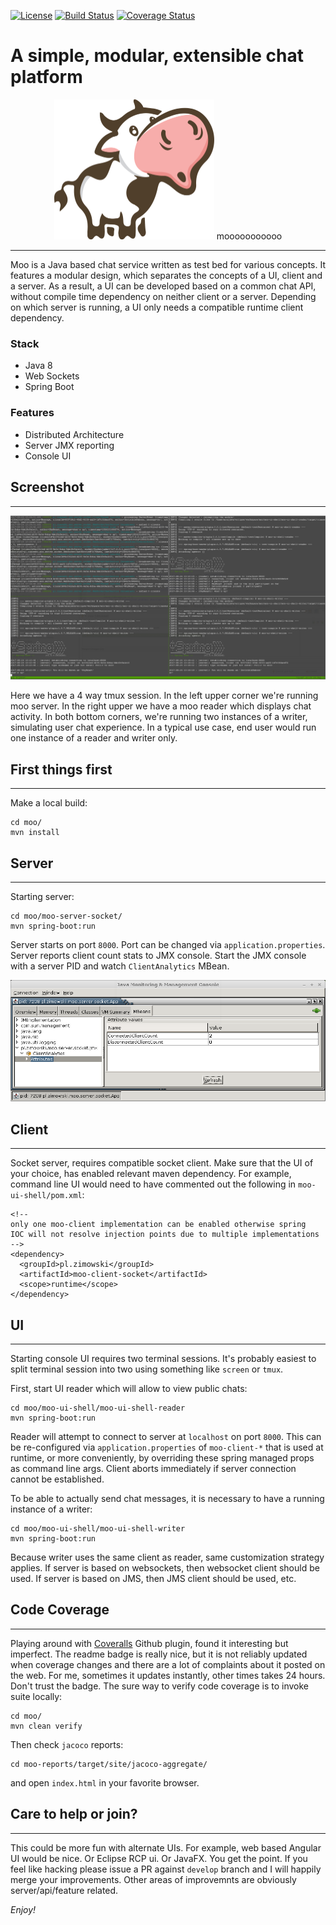 [![License](https://img.shields.io/badge/License-Apache%202.0-blue.svg)](https://opensource.org/licenses/Apache-2.0) [![Build Status](https://travis-ci.org/mrazjava/moo.svg?branch=develop)](https://travis-ci.org/mrazjava/moo?branch=develop) [![Coverage Status](https://coveralls.io/repos/github/mrazjava/moo/badge.svg?branch=develop)](https://coveralls.io/github/mrazjava/moo?branch=develop)

# A simple, modular, extensible chat platform
<p align="center"><img src="moo.png" width=256 alt="Moo Logo"/> mooooooooooo</p>

---------------------
Moo is a Java based chat service written as test bed for various concepts. It features 
a modular design, which separates the concepts of a UI, client and a server. As a 
result, a UI can be developed based on a common chat API, without compile time dependency 
on neither client or a server. Depending on which server is running, a UI only needs 
a compatible runtime client dependency. 

### Stack

 * Java 8
 * Web Sockets
 * Spring Boot

### Features

 * Distributed Architecture
 * Server JMX reporting
 * Console UI

## Screenshot
---------------------
![Shell UI Screenshot](/docs/images/moo-ui-shell-tmux.png?raw=true "Moo Shell UI in Action")

Here we have a 4 way tmux session. In the left upper corner we're running moo server. In 
the right upper we have a moo reader which displays chat activity. In both bottom corners, 
we're running two instances of a writer, simulating user chat experience. In a typical use 
case, end user would run one instance of a reader and writer only. 

## First things first
---------------------
Make a local build:
```
cd moo/
mvn install
```

## Server
---------------------
Starting server:
```
cd moo/moo-server-socket/
mvn spring-boot:run
```
Server starts on port `8000`. Port can be changed via `application.properties`. 
Server reports client count stats to JMX console. Start the JMX console with a 
server PID and watch `ClientAnalytics` MBean.

![Moo JMX Screenshot](docs/images/moo-jmx-console.png?raw=true "Moo via JMX")

## Client
---------------------
Socket server, requires compatible socket client. Make sure that the UI of your 
choice, has enabled relevant maven dependency. For example, command line UI 
would need to have commented out the following in `moo-ui-shell/pom.xml`:
```
<!--
only one moo-client implementation can be enabled otherwise spring 
IOC will not resolve injection points due to multiple implementations
-->
<dependency>
  <groupId>pl.zimowski</groupId>
  <artifactId>moo-client-socket</artifactId>
  <scope>runtime</scope>
</dependency>
```

## UI
---------------------
Starting console UI requires two terminal sessions. It's probably easiest to 
split terminal session into two using something like `screen` or `tmux`.

First, start UI reader which will allow to view public chats:
```
cd moo/moo-ui-shell/moo-ui-shell-reader
mvn spring-boot:run
```
Reader will attempt to connect to server at `localhost` on port `8000`. 
This can be re-configured via `application.properties` of `moo-client-*` that 
is used at runtime, or more conveniently, by overriding these spring managed 
props as command line args. Client aborts immediately if server connection cannot 
be established.

To be able to actually send chat messages, it is necessary to have a running 
instance of a writer:
```
cd moo/moo-ui-shell/moo-ui-shell-writer
mvn spring-boot:run
```
Because writer uses the same client as reader, same customization strategy 
applies. If server is based on websockets, then websocket client should be 
used. If server is based on JMS, then JMS client should be used, etc.

## Code Coverage
---------------------
Playing around with [Coveralls](https://coveralls.io/github/mrazjava/moo) Github plugin, 
found it interesting but imperfect. The readme badge is really nice, but it is not 
reliably updated when coverage changes and there are a lot of complaints about it posted 
on the web. For me, sometimes it updates instantly, other times takes 24 hours. Don't 
trust the badge. The sure way to verify code coverage is to invoke suite locally:
```
cd moo/
mvn clean verify
```
Then check `jacoco` reports:
```
cd moo-reports/target/site/jacoco-aggregate/
```
and open `index.html` in your favorite browser.

## Care to help or join?
---------------------
This could be more fun with alternate UIs. For example, web based Angular UI would 
be nice. Or Eclipse RCP ui. Or JavaFX. You get the point. If you feel like 
hacking please issue a PR against `develop` branch and I will happily merge your 
improvements. Other areas of improvemnts are obviously server/api/feature related.

*Enjoy!*